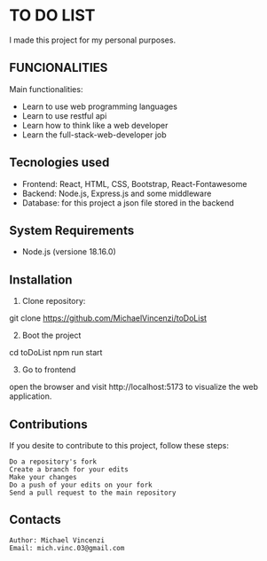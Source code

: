 # TO DO LIST 

I made this project for my personal purposes.

## FUNCIONALITIES

Main functionalities:

- Learn to use web programming languages 
- Learn to use restful api 
- Learn how to think like a web developer
- Learn the full-stack-web-developer job 

## Tecnologies used 

- Frontend: React, HTML, CSS, Bootstrap, React-Fontawesome
- Backend: Node.js, Express.js and some middleware
- Database: for this project a json file stored in the backend

## System Requirements

- Node.js (versione 18.16.0)

## Installation

1. Clone repository:

git clone https://github.com/MichaelVincenzi/toDoList

2. Boot the project

cd toDoList
npm run start

3. Go to frontend

open the browser and visit http://localhost:5173 to visualize the web application.

## Contributions

If you desite to contribute to this project, follow these steps:

    Do a repository's fork
    Create a branch for your edits
    Make your changes
    Do a push of your edits on your fork
    Send a pull request to the main repository

## Contacts

    Author: Michael Vincenzi
    Email: mich.vinc.03@gmail.com

